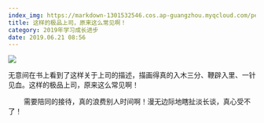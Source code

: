 ```yaml
---
index_img: https://markdown-1301532546.cos.ap-guangzhou.myqcloud.com/peipei_blog/20210921150413.jpeg
title: 这样的极品上司，原来这么常见啊！
category: 2019年学习成长进步
date: 2019.06.21 08:56
---
```


![](https://markdown-1301532546.cos.ap-guangzhou.myqcloud.com/peipei_blog/20210921150413.jpeg)  

​        无意间在书上看到了这样关于上司的描述，描画得真的入木三分、鞭辟入里、一针见血。这样的极品上司，原来这么常见啊！

        需要陪同的接待，真的浪费别人时间啊！漫无边际地瞎扯淡长谈，真心受不了！
